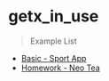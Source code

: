 # getx_in_use

> Example List

+ [Basic - Sport App](https://github.com/PhoenixNest/getx_in_use/tree/main/basic_sports_app)
+ [Homework - Neo Tea](https://github.com/PhoenixNest/getx_in_use/tree/main/homework_neo_tea_app)
